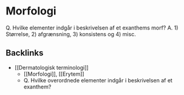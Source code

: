 # Morfologi
Q. Hvilke elementer indgår i beskrivelsen af et exanthems morf?
A. 1) Størrelse, 2) afgrænsning, 3) konsistens og 4) misc.

## Backlinks
* [[Dermatologisk terminologi]]
	* [[Morfologi]], [[Erytem]]
	* Q. Hvilke overordnede elementer indgår i beskrivelsen af et exanthem?

<!-- #anki/tag/med/Derma #anki/deck/Medicine -->

<!-- {BearID:5FBB0E24-AC33-408F-AB50-A403091427CB-959-0000052247D92AC3} -->

